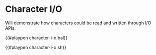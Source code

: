 # Character I/O

Will demonstrate how characters could be read and written through I/O APIs.

{{#playpen character-i-o.bal}}

{{#playpen character-i-o.sh}}